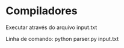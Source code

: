 # Compiladores


Executar através do arquivo input.txt


Linha de comando:
python parser.py input.txt
